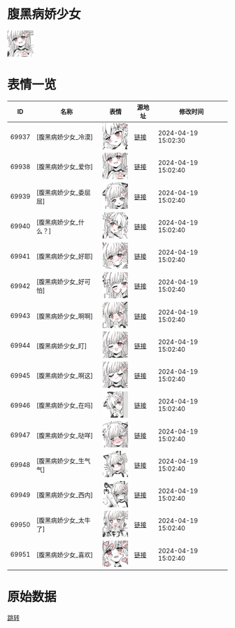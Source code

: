 # 腹黑病娇少女

<img src="./cover.png" height="60" alt="cover" />

# 表情一览

|ID|名称|表情|源地址|修改时间|
|----|----|----|----|----|
|69937|[腹黑病娇少女_冷漠]|<img src="./pic/069937_%5B腹黑病娇少女_冷漠%5D.png" height="60" alt="冷漠"/>|[链接](https://i0.hdslb.com/bfs/garb/dcc84185c9a4166f5dc2e14b65fbf55e1de443a2.png)|2024-04-19 15:02:30|
|69938|[腹黑病娇少女_爱你]|<img src="./pic/069938_%5B腹黑病娇少女_爱你%5D.png" height="60" alt="爱你"/>|[链接](https://i0.hdslb.com/bfs/garb/3d53903eb0c2ebef6a406f25ee4ee32749891406.png)|2024-04-19 15:02:40|
|69939|[腹黑病娇少女_委屈屈]|<img src="./pic/069939_%5B腹黑病娇少女_委屈屈%5D.png" height="60" alt="委屈屈"/>|[链接](https://i0.hdslb.com/bfs/garb/bbfd3f07916044bb2f73c1343828c5d86e8dd098.png)|2024-04-19 15:02:40|
|69940|[腹黑病娇少女_什么？]|<img src="./pic/069940_%5B腹黑病娇少女_什么？%5D.png" height="60" alt="什么？"/>|[链接](https://i0.hdslb.com/bfs/garb/51775dc2b7c454cd9306f72e8c6c0a754d812cde.png)|2024-04-19 15:02:40|
|69941|[腹黑病娇少女_好耶]|<img src="./pic/069941_%5B腹黑病娇少女_好耶%5D.png" height="60" alt="好耶"/>|[链接](https://i0.hdslb.com/bfs/garb/5c6a306e4b1efc2847cea80fd548bcc18291999b.png)|2024-04-19 15:02:40|
|69942|[腹黑病娇少女_好可怕]|<img src="./pic/069942_%5B腹黑病娇少女_好可怕%5D.png" height="60" alt="好可怕"/>|[链接](https://i0.hdslb.com/bfs/garb/33a4549005d465f37f7a3c42be252811b0d23506.png)|2024-04-19 15:02:40|
|69943|[腹黑病娇少女_啊啊]|<img src="./pic/069943_%5B腹黑病娇少女_啊啊%5D.png" height="60" alt="啊啊"/>|[链接](https://i0.hdslb.com/bfs/garb/402d4e47df5e027aa143f8d81af952371f8f11f6.png)|2024-04-19 15:02:40|
|69944|[腹黑病娇少女_盯]|<img src="./pic/069944_%5B腹黑病娇少女_盯%5D.png" height="60" alt="盯"/>|[链接](https://i0.hdslb.com/bfs/garb/a75c0c872994d07beb7bd27f51337bf16628a929.png)|2024-04-19 15:02:40|
|69945|[腹黑病娇少女_啊这]|<img src="./pic/069945_%5B腹黑病娇少女_啊这%5D.png" height="60" alt="啊这"/>|[链接](https://i0.hdslb.com/bfs/garb/4838f19d66c99f0299eafb225f71420fe74c55e8.png)|2024-04-19 15:02:40|
|69946|[腹黑病娇少女_在吗]|<img src="./pic/069946_%5B腹黑病娇少女_在吗%5D.png" height="60" alt="在吗"/>|[链接](https://i0.hdslb.com/bfs/garb/8609c31613f38d751b9b26c8f64caca63a712874.png)|2024-04-19 15:02:40|
|69947|[腹黑病娇少女_哒咩]|<img src="./pic/069947_%5B腹黑病娇少女_哒咩%5D.png" height="60" alt="哒咩"/>|[链接](https://i0.hdslb.com/bfs/garb/239f48ade806afc3a214fc133042df78f6cfa657.png)|2024-04-19 15:02:40|
|69948|[腹黑病娇少女_生气气]|<img src="./pic/069948_%5B腹黑病娇少女_生气气%5D.png" height="60" alt="生气气"/>|[链接](https://i0.hdslb.com/bfs/garb/6f6d9d7b633a4d57e005bd52a33383ef05be27cf.png)|2024-04-19 15:02:40|
|69949|[腹黑病娇少女_西内]|<img src="./pic/069949_%5B腹黑病娇少女_西内%5D.png" height="60" alt="西内"/>|[链接](https://i0.hdslb.com/bfs/garb/2f05f80935d37f8f6b2d33c1657041ef9703776d.png)|2024-04-19 15:02:40|
|69950|[腹黑病娇少女_太牛了]|<img src="./pic/069950_%5B腹黑病娇少女_太牛了%5D.png" height="60" alt="太牛了"/>|[链接](https://i0.hdslb.com/bfs/garb/e66a2b760a1e77d0045149f2136b549ded87ca41.png)|2024-04-19 15:02:40|
|69951|[腹黑病娇少女_喜欢]|<img src="./pic/069951_%5B腹黑病娇少女_喜欢%5D.png" height="60" alt="喜欢"/>|[链接](https://i0.hdslb.com/bfs/garb/f59617d14f0e0f813a38a0ed09b6a7b77ab68715.png)|2024-04-19 15:02:40|

# 原始数据

[跳转](./raw.json)


